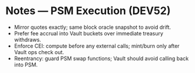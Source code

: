 # Notes — PSM Execution (DEV52)
- Mirror quotes exactly; same block oracle snapshot to avoid drift.
- Prefer fee accrual into Vault buckets over immediate treasury withdraws.
- Enforce CEI: compute before any external calls; mint/burn only after Vault ops check out.
- Reentrancy: guard PSM swap functions; Vault should avoid calling back into PSM.
